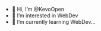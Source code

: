 - 👋 Hi, I’m @KevoOpen
- 👀 I’m interested in WebDev
- 🌱 I’m currently learning WebDev...

<!---
KevoOpen/KevoOpen is a ✨ special ✨ repository because its `README.md` (this file) appears on your GitHub profile.
You can click the Preview link to take a look at your changes.
--->
